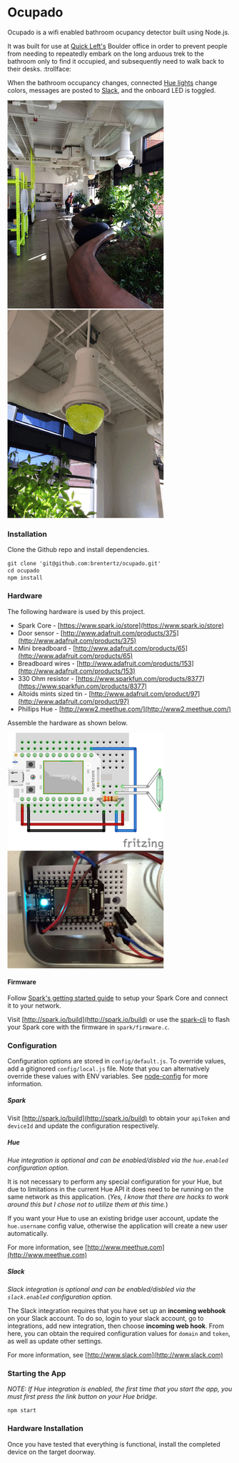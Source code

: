 # Ocupado

Ocupado is a wifi enabled bathroom ocupancy detector built using Node.js.

It was built for use at [Quick Left's](http://quickleft.com/?ref=ocupado) Boulder
office in order to prevent people from needing to repeatedly embark on the long
arduous trek to the bathroom only to find it occupied, and subsequently need to
walk back to their desks. :trollface:

When the bathroom occupancy changes, connected [Hue lights](http://meethue.com/)
change colors, messages are posted to [Slack](https://slack.com/), and
the onboard LED is toggled.

![Office lights](assets/office-lights.jpg)
![Animated lights](assets/animated-lights.gif)

### Installation

Clone the Github repo and install dependencies.

```
git clone 'git@github.com:brentertz/ocupado.git'
cd ocupado
npm install
```

### Hardware

The following hardware is used by this project.

* Spark Core - [https://www.spark.io/store](https://www.spark.io/store)
* Door sensor - [http://www.adafruit.com/products/375](http://www.adafruit.com/products/375)
* Mini breadboard - [http://www.adafruit.com/products/65](http://www.adafruit.com/products/65)
* Breadboard wires - [http://www.adafruit.com/products/153](http://www.adafruit.com/products/153)
* 330 Ohm resistor - [https://www.sparkfun.com/products/8377](https://www.sparkfun.com/products/8377)
* Altoids mints sized tin - [http://www.adafruit.com/product/97](http://www.adafruit.com/product/97)
* Phillips Hue - [http://www2.meethue.com/](http://www2.meethue.com/)

Assemble the hardware as shown below.

![Breadboard diagram](assets/breadboard.png)
![Breadboard photo](assets/breadboard.jpg)

#### Firmware

Follow [Spark's getting started guide](https://www.spark.io/start) to setup
your Spark Core and connect it to your network.

Visit [http://spark.io/build](http://spark.io/build) or use the
[spark-cli](https://www.npmjs.org/package/spark-cli) to flash your Spark core
with the firmware in `spark/firmware.c`.

### Configuration

Configuration options are stored in `config/default.js`. To override values,
add a gitignored `config/local.js` file.  Note that you can alternatively
override these values with ENV variables. See
[node-config](http://lorenwest.github.io/node-config/0.4.35/) for more
information.

##### Spark

Visit [http://spark.io/build](http://spark.io/build) to obtain your
`apiToken` and `deviceId` and update the configuration respectively.

##### Hue

_Hue integration is optional and can be enabled/disbled via the
`hue.enabled` configuration option._

It is not necessary to perform any special configuration for your Hue, but due
to limitations in the current Hue API it does need to be running on the same
network as this application. (_Yes, I know that there are hacks to work
around this but I chose not to utilize them at this time._)

If you want your Hue to use an existing bridge user account, update the
`hue.username` config value, otherwise the application will create a new
user automatically.

For more information, see [http://www.meethue.com](http://www.meethue.com)

##### Slack

_Slack integration is optional and can be enabled/disbled via the
`slack.enabled` configuration option._

The Slack integration requires that you have set up an __incoming webhook__ on
your Slack account. To do so, login to your slack account, go to integrations,
add new integration, then choose __incoming web hook__.  From here, you can
obtain the required configuration values for `domain` and `token`, as well as
update other settings.

For more information, see [http://www.slack.com](http://www.slack.com)

### Starting the App

_NOTE: If Hue integration is enabled, the first time that you start the app,
you must first press the link button on your Hue bridge._

```
npm start
```

### Hardware Installation

Once you have tested that everything is functional, install the completed
device on the target doorway.
